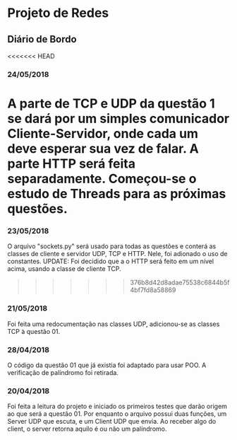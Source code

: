 ﻿# Projeto de Redes
## Diário de Bordo

<<<<<<< HEAD
### 24/05/2018
A parte de TCP e UDP da questão 1 se dará por um simples comunicador Cliente-Servidor, onde cada um deve esperar sua vez de falar. A parte HTTP será feita separadamente. Começou-se o estudo de Threads para as próximas questões.
=======
### 23/05/2018
O arquivo "sockets.py" será usado para todas as questões e conterá as classes de cliente e servidor UDP, TCP e HTTP. Nele, foi adionado o uso de constantes. UPDATE: Foi decidido que a o HTTP será feito em um nível acima, usando a classe de cliente TCP.
>>>>>>> 376b8d42d8adae75538c6844b5f4bf7fd8a58869

### 21/05/2018
Foi feita uma redocumentação nas classes UDP, adicionou-se as classes TCP à questão 01.

### 28/04/2018
O código da questão 01 que já existia foi adaptado para usar POO. A verificação de palíndromo foi retirada.

### 20/04/2018
Foi feita a leitura do projeto e iniciado os primeiros testes que darão origem ao que será a questão 01. Por enquanto o arquivo possui duas funções, um Server UDP que escuta, e um Client UDP que envia. Ao receber algo do client, o server retorna aquilo é ou não um palíndromo. 

